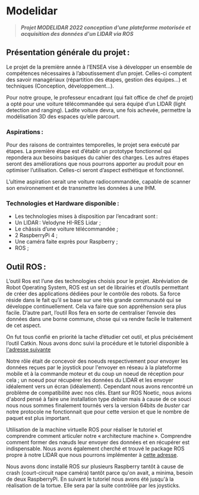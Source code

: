 # Modelidar
> ***Projet MODELIDAR 2022 conception d'une plateforme motorisée et acquisition des données d'un LIDAR via ROS***


## Présentation générale du projet : 

Le projet de la première année à l’ENSEA vise à développer un ensemble de compétences nécessaires à l’aboutissement d’un projet. Celles-ci comptent des savoir managériaux (répartition des étapes, gestion des équipes…) et techniques (Conception, développement…). 

Pour notre groupe, le professeur encadrant (qui fait office de chef de projet) a opté pour une voiture télécommandée qui sera équipé d’un LIDAR (light detection and ranging). Ladite voiture devra, une fois achevée, permettre la modélisation 3D des espaces qu’elle parcourt. 

### Aspirations : 

Pour des raisons de contraintes temporelles, le projet sera exécuté par étapes. La première étape est d’établir un prototype fonctionnel qui repondera aux besoins basiques du cahier des charges. Les autres étapes seront des améliorations que nous pourrons apporter au produit pour en optimiser l’utilisation. Celles-ci seront d’aspect esthétique et fonctionnel.  

L’ultime aspiration serait une voiture radiocommandée, capable de scanner son environnement et de transmettre les données à une IHM. 

### Technologies et Hardware disponible : 

- Les technologies mises à disposition par l’encadrant sont : 
- Un LIDAR : Velodyne HI-RES Lidar ;
- Le châssis d’une voiture télécommandée ;
- 2 RaspberryPi 4 ; 
- Une caméra faite exprès pour Raspberry ;
- ROS ;

## Outil ROS : 

L’outil Ros est l’une des technologies choisis pour le projet. Abréviation de Robot Operating System, ROS est un set de librairies et d’outils permettant de créer des applications dédiées pour le contrôle des robots. Sa force réside dans le fait qu’il se base sur une très grande communauté qui se développe continuellement. Cela va faire que son appréhension sera plus facile. D’autre part, l’outil Ros fera en sorte de centraliser l’envoie des données dans une borne commune, chose qui va rendre facile le traitement de cet aspect. 

On fut tous confié en priorité la tache d’étudier cet outil, et plus précisément l’outil Catkin. 
Nous avons donc suivi la procédure et le tutoriel disponible à [l'adresse suivante](http://wiki.ros.org/fr/ROS/Tutorials) 

Notre rôle était de concevoir des noeuds respectivement pour envoyer les données reçues par le joystick pour l'envoyer en réseau à la plateforme mobile et à la commande moteur et du coup un noeud de réception pour cela ; un noeud pour récupérer les données du LIDAR et les envoyer idéalement vers un écran (idéalement). Cependant nous avons rencontré un problème de compatibilité avec nos clés. Etant sur ROS Noetic, nous avions d'abord pensé à faire une installation type *debian* mais à cause de ce souci nous nous sommes finalement tournés vers la version 64bits de *buster* car notre protocole ne fonctionnait que pour cette version et que le nombre de paquet est plus important. 

Utilisation de la machine virtuelle ROS pour réaliser le tutoriel et comprendre comment articuler notre « architecture machine ». Comprendre comment former des nœuds leur envoyer des données et en récupérer est indispensable. Nous avons également cherché et trouvé le package ROS propre à notre LIDAR que nous pourrons implémenter à [cette adresse](https://www.generationrobots.com/blog/fr/integration-dun-lidar-avec-ros-exemples-de-projets/).  

Nous avons donc installé ROS sur plusieurs Raspberry tantôt à cause de crash (court-circuit nape caméra) tantôt parce qu'on avait, a minima, besoin de deux RaspberryPi. En suivant le tutoriel nous avons été jusqu'à la réalisation de la tortue. Elle sera par la suite contrôlée par les joysticks.

##
